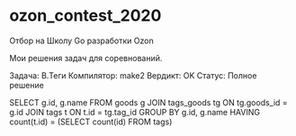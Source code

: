 # ozon_contest_2020
Отбор на Школу Go разработки Ozon

Мои решения задач для соревнований.


Задача: B.Теги
Компилятор: make2
Вердикт: OK
Статус: Полное решение

SELECT g.id, g.name
FROM goods g 
 JOIN tags_goods tg
	ON tg.goods_id = g.id
 JOIN tags t
	ON t.id = tg.tag_id
GROUP BY g.id, g.name
HAVING count(t.id) = (SELECT count(id) FROM tags)
